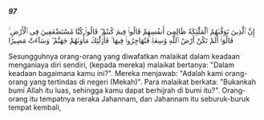 ##### 97

<span class="ayah">إِنَّ ٱلَّذِينَ تَوَفَّىٰهُمُ ٱلْمَلَٰٓئِكَةُ ظَالِمِىٓ أَنفُسِهِمْ قَالُوا۟ فِيمَ كُنتُمْ ۖ قَالُوا۟ كُنَّا مُسْتَضْعَفِينَ فِى ٱلْأَرْضِ ۚ قَالُوٓا۟ أَلَمْ تَكُنْ أَرْضُ ٱللَّهِ وَٰسِعَةًۭ فَتُهَاجِرُوا۟ فِيهَا ۚ فَأُو۟لَٰٓئِكَ مَأْوَىٰهُمْ جَهَنَّمُ ۖ وَسَآءَتْ مَصِيرًا</span>

<span class="ayah_translation">Sesungguhnya orang-orang yang diwafatkan malaikat dalam keadaan menganiaya diri sendiri, (kepada mereka) malaikat bertanya: "Dalam keadaan bagaimana kamu ini?". Mereka menjawab: "Adalah kami orang-orang yang tertindas di negeri (Mekah)". Para malaikat berkata: "Bukankah bumi Allah itu luas, sehingga kamu dapat berhijrah di bumi itu?". Orang-orang itu tempatnya neraka Jahannam, dan Jahannam itu seburuk-buruk tempat kembali,</span>
